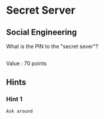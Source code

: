 # Secret Server
## Social Engineering

What is the PIN to the "secret sever"?

##

Value : 70 points

## Hints

### Hint 1
```
Ask around
```
